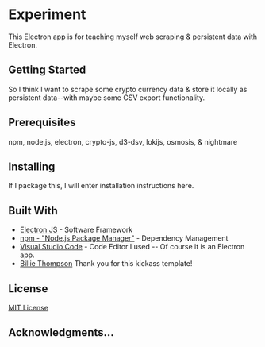 # Experiment

This Electron app is for teaching myself web scraping & persistent data with Electron.

## Getting Started

So I think I want to scrape some crypto currency data & store it locally as persistent data--with maybe some CSV export functionality.

## Prerequisites

npm, node.js, electron, crypto-js, d3-dsv, lokijs, osmosis, & nightmare

## Installing

If I package this, I will enter installation instructions here.

## Built With

* [Electron JS](https://electron.atom.io/) - Software Framework
* [npm - "Node.js Package Manager"](https://www.npmjs.com/) - Dependency Management
* [Visual Studio Code](https://code.visualstudio.com/) - Code Editor I used -- Of course it is an Electron app.
* [Billie Thompson](https://gist.github.com/PurpleBooth/109311bb0361f32d87a2) Thank you for this kickass template!

## License

[MIT License](https://github.com/davidprush/Experiment/blob/master/LICENSE.md)

## Acknowledgments...